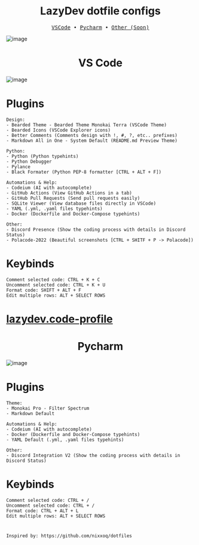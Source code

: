 
<div align="center">
<h1>LazyDev dotfile configs</h1>
</div>

<pre align="center">
<a href="#"><a href="#vscode">VSCode</a> • <a href="#pycharm">Pycharm</a> • <a href="#">Other (Soon)</a></a>
</pre>


![image](https://github.com/user-attachments/assets/7895d19b-006c-4f0e-9270-78dfd13392ae)


<div align="center" id="vscode">
<h1>VS Code</h1>
</div>

![image](https://github.com/user-attachments/assets/b729d328-7d96-48c7-abf1-6c10d991343d)

# Plugins
```
Design:
- Bearded Theme - Bearded Theme Monokai Terra (VSCode Theme)
- Bearded Icons (VSCode Explorer icons)
- Better Comments (Comments design with !, #, ?, etc.. prefixes)
- Markdown All in One - System Default (README.md Preview Theme)

Python:
- Python (Python typehints)
- Python Debugger 
- Pylance 
- Black Formater (Python PEP-8 formatter [CTRL + ALT + F])

Automations & Help:
- Codeium (AI with autocomplete)
- GitHub Actions (View GitHub Actions in a tab)
- GitHub Pull Requests (Send pull requests easily)
- SQLite Viewer (View database files directly in VSCode)
- YAML (.yml, .yaml files typehints)
- Docker (Dockerfile and Docker-Compose typehints)

Other:
- Discord Presence (Show the coding process with details in Discord Status)
- Polacode-2022 (Beautiful screenshots [CTRL + SHITF + P -> Polacode])
```

# Keybinds
```
Comment selected code: CTRL + K + C
Uncomment selected code: CTRL + K + U
Format code: SHIFT + ALT + F
Edit multiple rows: ALT + SELECT ROWS
```

# [lazydev.code-profile](https://github.com/devbutlazy/dotfiles/tree/main/vscode/lazydev.code-profile)

<div align="center" id="pycharm">
<h1>Pycharm</h1>
</div>

![image](https://github.com/user-attachments/assets/84809930-f5df-4887-918f-67bd8578d71d)


# Plugins
```
Theme:
- Monokai Pro - Filter Spectrum
- Markdown Default

Automations & Help:
- Codeium (AI with autocomplete)
- Docker (Dockerfile and Docker-Compose typehints)
- YAML Default (.yml, .yaml files typehints)

Other:
- Discord Integration V2 (Show the coding process with details in Discord Status)
```

# Keybinds
```
Comment selected code: CTRL + /
Uncomment selected code: CTRL + /
Format code: CTRL + ALT + L 
Edit multiple rows: ALT + SELECT ROWS
```
# 
```
Inspired by: https://github.com/nixxoq/dotfiles
```
